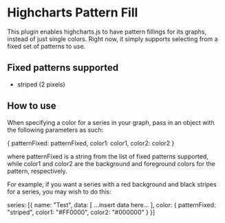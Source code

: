 Highcharts Pattern Fill
=======================

This plugin enables highcharts.js to have pattern fillings for its graphs, instead of
just single colors. Right now, it simply supports selecting from a fixed set of patterns
to use.


Fixed patterns supported
------------------------

* striped (2 pixels)


How to use
----------

When specifying a color for a series in your graph, pass in an object with the
following parameters as such:

{
  patternFixed: patternFixed,
  color1: color1,
  color2: color2
}

where patternFixed is a string from the list of fixed patterns supported, while
color1 and color2 are the background and foreground colors for the pattern,
respectively.

For example, if you want a series with a red background and black stripes for
a series, you may wish to do this:

series: [{
  name: "Test",
  data: [ ...insert data here... ],
  color: {
    patternFixed: "striped",
    color1: "#FF0000",
    color2: "#000000"
  }
}]
